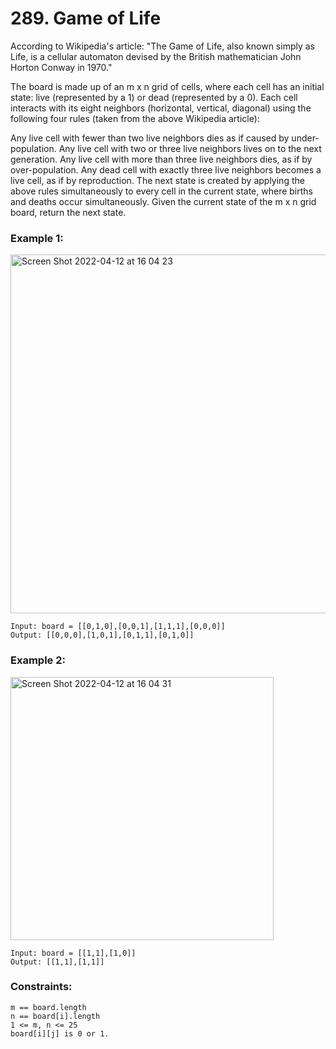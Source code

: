 # 289. Game of Life
According to Wikipedia's article: "The Game of Life, also known simply as Life, is a cellular automaton devised by the British mathematician John Horton Conway in 1970."

The board is made up of an m x n grid of cells, where each cell has an initial state: live (represented by a 1) or dead (represented by a 0). Each cell interacts with its eight neighbors (horizontal, vertical, diagonal) using the following four rules (taken from the above Wikipedia article):

Any live cell with fewer than two live neighbors dies as if caused by under-population.
Any live cell with two or three live neighbors lives on to the next generation.
Any live cell with more than three live neighbors dies, as if by over-population.
Any dead cell with exactly three live neighbors becomes a live cell, as if by reproduction.
The next state is created by applying the above rules simultaneously to every cell in the current state, where births and deaths occur simultaneously. Given the current state of the m x n grid board, return the next state.

 

### Example 1:
<img width="574" alt="Screen Shot 2022-04-12 at 16 04 23" src="https://user-images.githubusercontent.com/38793933/162900594-bf31ab10-0b86-4f5f-b7c2-181014c8e6b5.png">

```
Input: board = [[0,1,0],[0,0,1],[1,1,1],[0,0,0]]
Output: [[0,0,0],[1,0,1],[0,1,1],[0,1,0]]
```
### Example 2:
<img width="421" alt="Screen Shot 2022-04-12 at 16 04 31" src="https://user-images.githubusercontent.com/38793933/162900615-e0efb224-4873-4bed-a45d-55ca7f898df7.png">

```
Input: board = [[1,1],[1,0]]
Output: [[1,1],[1,1]]
```

### Constraints:
```
m == board.length
n == board[i].length
1 <= m, n <= 25
board[i][j] is 0 or 1.
```
